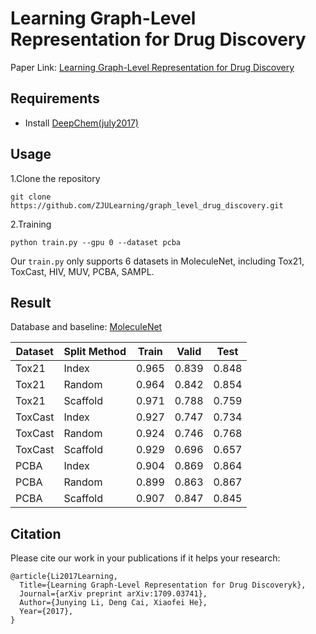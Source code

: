 # Learning Graph-Level Representation for Drug Discovery
Paper Link: [Learning Graph-Level Representation for Drug Discovery](https://arxiv.org/abs/1709.03741)


## Requirements
- Install [DeepChem(july2017)](https://github.com/deepchem/deepchem/tree/july2017)

## Usage
1.Clone the repository

	git clone https://github.com/ZJULearning/graph_level_drug_discovery.git

2.Training 

	python train.py --gpu 0 --dataset pcba

Our ```train.py``` only supports 6 datasets in MoleculeNet, including Tox21, ToxCast, HIV, MUV, PCBA, SAMPL.
## Result
Database and baseline: [MoleculeNet](https://arxiv.org/abs/1703.00564)

|Dataset  |Split Method|Train|Valid|Test |
|---------|------------|-----|-----|-----|
|Tox21    |Index       |0.965|0.839|0.848|
|Tox21    |Random      |0.964|0.842|0.854|
|Tox21    |Scaffold    |0.971|0.788|0.759|
|ToxCast  |Index       |0.927|0.747|0.734|
|ToxCast  |Random      |0.924|0.746|0.768|
|ToxCast  |Scaffold    |0.929|0.696|0.657|
|PCBA     |Index       |0.904|0.869|0.864|
|PCBA     |Random      |0.899|0.863|0.867|
|PCBA     |Scaffold    |0.907|0.847|0.845|

## Citation
Please cite our work in your publications if it helps your research:

	@article{Li2017Learning,
	  Title={Learning Graph-Level Representation for Drug Discoveryk},
	  Journal={arXiv preprint arXiv:1709.03741},
	  Author={Junying Li, Deng Cai, Xiaofei He},
	  Year={2017},
	}
